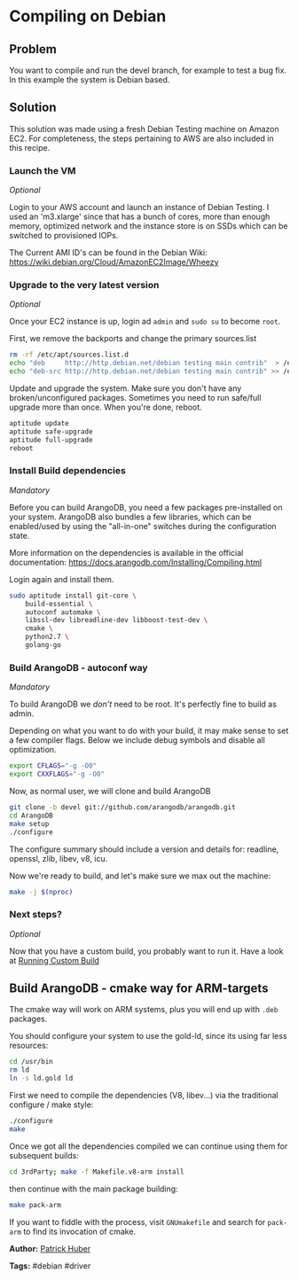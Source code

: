 # Compiling on Debian

## Problem

You want to compile and run the devel branch, for example to test a bug fix. In this example the system is Debian based.

## Solution

This solution was made using a fresh Debian Testing machine on Amazon EC2. For completeness, the steps pertaining to AWS are also included in this recipe.

### Launch the VM

*Optional*

Login to your AWS account and launch an instance of Debian Testing. I used an 'm3.xlarge' since that has a bunch of cores, more than enough memory, optimized network and the instance store is on SSDs which can be switched to provisioned IOPs.

The Current AMI ID's can be found in the Debian Wiki: https://wiki.debian.org/Cloud/AmazonEC2Image/Wheezy

### Upgrade to the very latest version

*Optional*

Once your EC2 instance is up, login ad `admin` and `sudo su` to become `root`.

First, we remove the backports and change the primary sources.list

```bash
rm -rf /etc/apt/sources.list.d
echo "deb     http://http.debian.net/debian testing main contrib"  > /etc/apt/sources.list
echo "deb-src http://http.debian.net/debian testing main contrib" >> /etc/apt/sources.list
```

Update and upgrade the system. Make sure you don't have any broken/unconfigured packages. Sometimes you need to run safe/full upgrade more than once. When you're done, reboot.

```bash
aptitude update
aptitude safe-upgrade
aptitude full-upgrade
reboot
```

### Install Build dependencies

*Mandatory*

Before you can build ArangoDB, you need a few packages pre-installed on your system. ArangoDB also bundles a few libraries, which can be enabled/used by using the "all-in-one" switches during the configuration state.

More information on the dependencies is available in the official documentation: https://docs.arangodb.com/Installing/Compiling.html

Login again and install them.

```bash
sudo aptitude install git-core \
    build-essential \
    autoconf automake \
    libssl-dev libreadline-dev libboost-test-dev \
    cmake \
    python2.7 \
    golang-go
```

### Build ArangoDB - autoconf way

*Mandatory*

To build ArangoDB we *don't* need to be root. It's perfectly fine to build as admin.

Depending on what you want to do with your build, it may make sense to set a few compiler flags. Below we include debug symbols and disable all optimization.

```bash
export CFLAGS="-g -O0"
export CXXFLAGS="-g -O0"
```

Now, as normal user, we will clone and build ArangoDB

```bash
git clone -b devel git://github.com/arangodb/arangodb.git
cd ArangoDB
make setup
./configure
```

The configure summary should include a version and details for: readline, openssl, zlib, libev, v8, icu.

Now we're ready to build, and let's make sure we max out the machine:

```bash
make -j $(nproc)
```

### Next steps?

*Optional*

Now that you have a custom build, you probably want to run it. Have a look at [Running Custom Build](RunningCustomBuild.md)

## Build ArangoDB - cmake way for ARM-targets
The cmake way will work on ARM systems, plus you will end up with `.deb` packages.

You should configure your system to use the gold-ld, since its using far less resources:

```bash
cd /usr/bin
rm ld
ln -s ld.gold ld
```

First we need to compile the dependencies (V8, libev...) via the traditional configure / make style:

```bash
./configure
make
```

Once we got all the dependencies compiled we can continue using them for subsequent builds:

```bash
cd 3rdParty; make -f Makefile.v8-arm install
```

then continue with the main package building:

```bash
make pack-arm
```

If you want to fiddle with the process, visit `GNUmakefile` and search for `pack-arm` to find its invocation of cmake.


**Author:** [Patrick Huber](https://github.com/stackmagic)

**Tags:** #debian #driver
